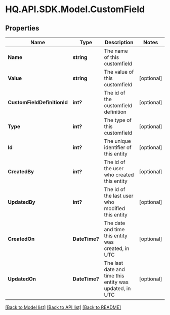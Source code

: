 # HQ.API.SDK.Model.CustomField
## Properties

Name | Type | Description | Notes
------------ | ------------- | ------------- | -------------
**Name** | **string** | The name of this customfield | 
**Value** | **string** | The value of this customfield | [optional] 
**CustomFieldDefinitionId** | **int?** | The id of the customfield definition | [optional] 
**Type** | **int?** | The type of this customfield | [optional] 
**Id** | **int?** | The unique identifier of this entity | [optional] 
**CreatedBy** | **int?** | The id of the user who created this entity | [optional] 
**UpdatedBy** | **int?** | The id of the last user who modified this entity | [optional] 
**CreatedOn** | **DateTime?** | The date and time this entity was created, in UTC | [optional] 
**UpdatedOn** | **DateTime?** | The last date and time this entity was updated, in UTC | [optional] 

[[Back to Model list]](../README.md#documentation-for-models) [[Back to API list]](../README.md#documentation-for-api-endpoints) [[Back to README]](../README.md)

